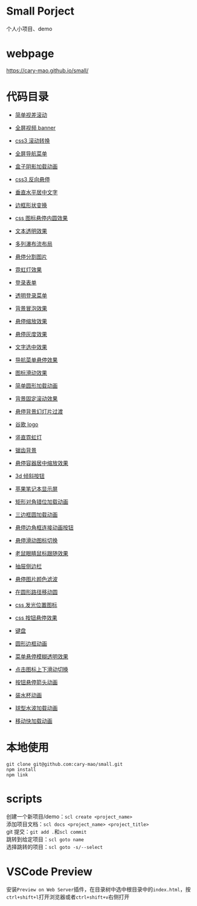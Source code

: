# Small Porject

个人小项目、demo

# webpage

https://cary-mao.github.io/small/

# 代码目录

- [简单视差滚动](https://github.com/cary-mao/small/tree/master/src/parallax_scrolling)
- [全屏视频 banner](https://github.com/cary-mao/small/tree/master/src/full_screen_video)
- [css3 滚动转换](https://github.com/cary-mao/small/tree/master/src/transform_by_scroll)
- [全屏导航菜单](https://github.com/cary-mao/small/tree/master/src/full_screen_menu_overlay)
- [盒子阴影加载动画](https://github.com/cary-mao/small/tree/master/src/box_shadow_loading)
- [css3 反向悬停](https://github.com/cary-mao/small/tree/master/src/reverse_hover_translate)
- [垂直水平居中文字](https://github.com/cary-mao/small/tree/master/src/xy_align_center_text)
- [边框形状变换](https://github.com/cary-mao/small/tree/master/src/hover_border_shape_change)
- [css 图标悬停内圆效果](https://github.com/cary-mao/small/tree/master/src/icon_hover_inner_circle)
- [文本透明效果](https://github.com/cary-mao/small/tree/master/src/transparent_text_effect)
- [多列瀑布流布局](https://github.com/cary-mao/small/tree/master/src/column_masonry_layout)
- [悬停分割图片](https://github.com/cary-mao/small/tree/master/src/split_image_on_hover)
- [霓虹灯效果](https://github.com/cary-mao/small/tree/master/src/neno_light)
- [登录表单](https://github.com/cary-mao/small/tree/master/src/login_form)
- [透明登录菜单](https://github.com/cary-mao/small/tree/master/src/transparent_login_form)
- [背景冒泡效果](https://github.com/cary-mao/small/tree/master/src/bg_bubbles)
- [悬停缩放效果](https://github.com/cary-mao/small/tree/master/src/img_scale_effect)
- [悬停灰度效果](https://github.com/cary-mao/small/tree/master/src/hover_grayscale_effect)
- [文字选中效果](https://github.com/cary-mao/small/tree/master/src/selection_change)
- [导航菜单悬停效果](https://github.com/cary-mao/small/tree/master/src/nav_menu_hover_effect)
- [图标滑动效果](https://github.com/cary-mao/small/tree/master/src/icon_slide_effect)
- [简单圆形加载动画](https://github.com/cary-mao/small/tree/master/src/simple_circle_loading)
- [背景固定滚动效果](https://github.com/cary-mao/small/tree/master/src/background_scrolling_effect)
- [悬停背景幻灯片过渡](https://github.com/cary-mao/small/tree/master/src/hover_slide_img)
- [谷歌 logo](https://github.com/cary-mao/small/tree/master/src/google_logo)
- [竖直霓虹灯](https://github.com/cary-mao/small/tree/master/src/neon_vertical_lights)
- [锯齿背景](https://github.com/cary-mao/small/tree/master/src/zigzag)
- [悬停容器居中缩放效果](https://github.com/cary-mao/small/tree/master/src/hover_container_effect)
- [3d 倾斜按钮](https://github.com/cary-mao/small/tree/master/src/3d_skewed_btn)
- [苹果笔记本显示屏](https://github.com/cary-mao/small/tree/master/src/macbook)
- [矩形对角错位加载动画](https://github.com/cary-mao/small/tree/master/src/loading_animation)
- [三边框圆加载动画](https://github.com/cary-mao/small/tree/master/src/three_border_circle_loading)
- [悬停边角框连接动画按钮](https://github.com/cary-mao/small/tree/master/src/button_hover_corner_connect)
- [悬停滑动图标切换](https://github.com/cary-mao/small/tree/master/src/icon_hover_slide_icon)
- [老鼠眼睛鼠标跟随效果](https://github.com/cary-mao/small/tree/master/src/mouse_follow_mouse)
- [抽屉侧边栏](https://github.com/cary-mao/small/tree/master/src/drawer)
- [悬停图片颜色滤波](https://github.com/cary-mao/small/tree/master/src/img_color_filter_hover)
- [在圆形路径移动圆](https://github.com/cary-mao/small/tree/master/src/move_circle_in_circular_path)
- [css 发光位置图标](https://github.com/cary-mao/small/tree/master/src/glowing_location_pointer)
- [css 按钮悬停效果](https://github.com/cary-mao/small/tree/master/src/button_hover_effect)
- [键盘](https://github.com/cary-mao/small/tree/master/src/keyboard)
- [圆形边框动画](https://github.com/cary-mao/small/tree/master/src/circle_border_animation)
- [菜单悬停模糊透明效果](https://github.com/cary-mao/small/tree/master/src/menu_hover_effect)
- [点击图标上下滑动切换](https://github.com/cary-mao/small/tree/master/src/animate_toggle_icon)
- [按钮悬停箭头动画](https://github.com/cary-mao/small/tree/master/src/button_hover_arrow_animation)
- [装水杯动画](https://github.com/cary-mao/small/tree/master/src/full_water_cup)
- [球型水波加载动画](https://github.com/cary-mao/small/tree/master/src/wave_ball_loading)

- [移动快加载动画](https://github.com/cary-mao/small/tree/master/src/block_move_loading)

# 本地使用

```
git clone git@github.com:cary-mao/small.git
npm install
npm link
```

# scripts

创建一个新项目/demo：`scl create <project_name>`  
添加项目文档：`scl docs <project_name> <project_title>`  
git 提交：`git add .`和`scl commit`  
跳转到给定项目：`scl goto name`  
选择跳转的项目：`scl goto -s/--select`

# VSCode Preview

安装`Preview on Web Server`插件，在目录树中选中根目录中的`index.html`，按`ctrl+shift+l`打开浏览器或者`ctrl+shift+v`右侧打开
